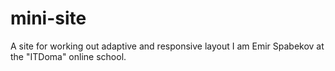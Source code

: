 # mini-site
A site for working out adaptive and responsive layout I am Emir Spabekov at the "ITDoma" online school.
